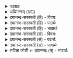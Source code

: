 <details><summary>पदपाठः</summary>

ऊर्ज॑म्। वह॑न्तीः। अ॒मृत॑म्। घृ॒तम्। पयः॑। की॒लाल॑म्। प॒रि॒स्रुत॒मिति॑ परि॒ऽस्रुत॑म्। स्व॒धाः। स्थ॒। त॒र्पय॑त। मे॒। पि॒तॄन्। ३४।
</details>

<details><summary>अधिमन्त्रम् (VC)</summary>

- आपो देवता
- वामदेव ऋषिः
- भुरिग् उष्णिक्
- ऋषभः
</details>

<details><summary>दयानन्द-सरस्वती (हि) - विषयः</summary>

उक्त पितर कौन-कौन पदार्थों से सत्कार करने योग्य हैं, सो अगले मन्त्र में उपदेश किया है ॥
</details>

<details><summary>दयानन्द-सरस्वती (हि) - पदार्थः</summary>

पदार्थान्वयभाषाः -  हे पुत्रादिको ! तुम (मे) मेरे (पितॄन्) पूर्वोक्त गुणवाले पितरों को (ऊर्जम्) अनेक प्रकार के उत्तम-उत्तम रस (वहन्तीः) सुख प्राप्त करनेवाले स्वादिष्ट जल (अमृतम्) सब रोगों को दूर करनेवाले ओषधि मिष्टादि पदार्थ (पयः) दूध (घृतम्) घी (कीलालम्) उत्तम-उत्तम रीति से पकाया हुआ अन्न तथा (परिस्रुतम्) रस से चूते हुए पके फलों को देके (तर्पयत) तृप्त करो। इस प्रकार तुम उनके सेवन से विद्या को प्राप्त होकर (स्वधाः) परधन का त्याग करके अपने धन के सेवन करनेवाले (स्थ) होओ ॥३४॥
</details>

<details><summary>दयानन्द-सरस्वती (हि) - भावार्थः</summary>

भावार्थभाषाः -  ईश्वर आज्ञा देता है कि सब मनुष्यों को पुत्र और नौकर आदि को आज्ञा देके कहना चाहिये कि तुम को हमारे पितर अर्थात् पिता-माता आदि वा विद्या के देनेवाले प्रीति से सेवा करने योग्य हैं। जैसे कि उन्होंने बाल्यावस्था वा विद्यादान के समय हम और तुम पाले हैं, वैसे हम लोगों को भी वे सब काल में सत्कार करने योग्य हैं, जिससे हम लोगों के बीच में विद्या का नाश और कृतघ्नता आदि दोष कभी न प्राप्त हों ॥३४॥ ईश्वर ने इस दूसरे अध्याय में जो-जो वेदि आदि यज्ञ के साधनों का बनाना, यज्ञ का फल गमन वा साधन, सामग्री का धारण, अग्नि के दूतपन का प्रकाश, आत्मा और इन्द्रियादि पदार्थों की शुद्धि, सुखों का भोग, वेद का प्रकाश, पुरुषार्थ का साधन, युद्ध में शत्रुओं का जीतना, शत्रुओं का निवारण, द्वेष का त्याग, अग्नि आदि पदार्थों को सवारियों में युक्त करना, पृथिवी आदि पदार्थों से उपकार लेना, ईश्वर में प्रीति, अच्छे-अच्छे गुणों का विस्तार और सब की उन्नति करना, वेद शब्द के अर्थ का वर्णन, वायु और अग्नि आदि का परस्पर मिलाना, पुरुषार्थ का ग्रहण, उत्तम-उत्तम पदार्थों का स्वीकार करना, यज्ञ में होम किये हुए पदार्थों का तीनों लोक में जाना आना, स्वयंभू शब्द का वर्णन, गृहस्थों का कर्म, सत्य का आचरण, अग्नि में होम, दुष्टों का निवारण और जिन-जिन का सेवन करना कहा है, उन-उन का सेवन मनुष्यों को प्रीति के साथ करना अवश्य है। इस प्रकार से प्रथमाध्याय के अर्थ के साथ द्वितीयाध्याय के अर्थ की संगति जाननी चाहिए ॥३४॥
</details>

<details><summary>दयानन्द-सरस्वती (सं) - विषयः</summary>

एते पितरः केन केन पदार्थेन सत्कर्त्तव्या इत्युपदिश्यते ॥
</details>

<details><summary>दयानन्द-सरस्वती (सं) - पदार्थः</summary>

पदार्थान्वयभाषाः -  हे पुत्रादयो ! यूयं मे मम पितॄनूर्जं वहन्तीरमृतं घृतं पयः कीलालं परिस्रुतं दत्त्वा तर्पयतैवं तत्सेवनेन विद्याः प्राप्य स्वधाः स्थ परस्वत्यागेन सदा स्वसेविनो भवत ॥३४॥
</details>

<details><summary>दयानन्द-सरस्वती (सं) - भावार्थः</summary>

भावार्थभाषाः -  ईश्वर आज्ञापयति। मनुष्याः सर्वान् पुत्रप्रभृतीन् प्रत्येवमादिशन्तु युष्माभिर्मम पितरो जनका विद्याप्रदाश्च प्रीत्या नित्यं सेवनीयाः। यथा तैर्बाल्यावस्थायां विद्याप्रदानसमये च वयं यूयं च पालितास्तथैवास्माभिरपि ते सर्वदा सर्वथा सत्कर्त्तव्याः। यतो नैवाऽस्माकं मध्ये कदाचिद्विद्यानाशकृतघ्नतादोषौ भवेतामिति ॥३४॥ ईश्वरेण यद्यदस्मिन्नध्याये वेद्यादिरचनं, यज्ञस्य फलगमनसाधकानि सामग्रीधारणम्, अग्नेर्दूतत्वप्रकाशनम्, आत्मेन्द्रियादिशोधनं, सुखभोगो, वेदप्रकाशनं, पुरुषार्थसाधनं, युद्धे विजयकरणं, शत्रुनिवारणं, द्वेषत्यागोऽग्न्यादीनां यानेषु योजनं, पृथिव्यादिभ्य उपकारग्रहणम्, ईश्वरे प्रीतिर्दिव्यगुणविस्तरणं, सर्वरक्षणं, वेदशब्दार्थवर्णनं, वाय्वग्न्यादीनां परस्परमेलनं, पुरुषार्थग्रहणम्, उत्तमानां पदार्थानां स्वीकरणं, त्रिषु लोकेषु यज्ञाहुतद्रव्यस्य गमनं, पुनस्तस्मादागमनं, स्वयंभूशब्दार्थवर्णनं, गृहस्थकृत्यं, सत्याचरणम्, अग्नौ होमो, दुष्टानां निवारणं, पितृणां सेवनं चोक्तं तत्तन्मनुष्यैः संप्रीत्या सेवनीयमिति प्रथमाध्यायार्थेन सहास्य द्वितीयाध्यायार्थस्य संगतिरस्तीति वेद्यम् ॥३४॥ इति श्रीमत्परिव्राजकाचार्य्यश्रीयुतदयानदसरस्वतीस्वामिना सुविरचिते संस्कृतार्य्यभाषाविभूषिते यजुर्वेदभाष्ये द्वितीयोऽध्यायः सम्पूर्णः ॥२॥
</details>

<details><summary>सविता जोशी ← दयानन्दः (म) - भावार्थः</summary>

भावार्थभाषाः -  ईश्वर अशी आज्ञा देतो की सर्व माणसांनी पुत्रांना व सेवकांना जसा आदेश द्यावा. ‘‘आमचे पितर अर्थात माता, पिता व विद्वानांची प्रेमाने सेवा करा. बाल्यावस्थेत त्यांनी आमचे पालन करून विद्यादान केलेले आहे त्यामुळे आपणही सदैव त्यांचा सत्कार करणे योग्य आहे. कारण त्यामुळे आमच्यात विद्यानाश व कृतघ्नता इत्यादी दोष येणर नाहीत. ’’
</details>